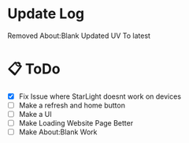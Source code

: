 # Update Log
Removed About:Blank
Updated UV To latest
# 📋 ToDo
- [x] Fix Issue where StarLight doesnt work on devices
- [ ] Make a refresh and home button
- [ ] Make a UI
- [ ] Make Loading Website Page Better
- [ ] Make About:Blank Work
